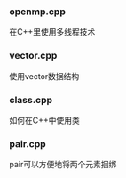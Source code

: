 ### openmp.cpp
在C++里使用多线程技术

### vector.cpp
使用vector数据结构

### class.cpp
如何在C++中使用类

### pair.cpp
pair可以方便地将两个元素捆绑


